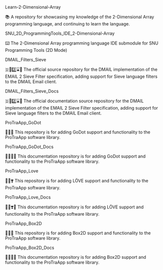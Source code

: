 
Learn-2-Dimensional-Array

📚️ A repository for showcasing my knowledge of the 2-Dimensional Array programming language, and continuing to learn the language. 

SNU_2D_ProgrammingTools_IDE_2-Dimensional-Array

⌨️ The 2-Dimensional Array programming language IDE submodule for SNU Programming Tools (2D Mode)

DMAIL_Filters_Sieve

🇩📧️2️⃣️⌛️💾️ The official source repository for the DMAIL implementation of the EMAIL 2 Sieve Filter specification, adding support for Sieve language filters to the DMAIL Email client.

DMAIL_Filters_Sieve_Docs

🇩📧️2️⃣️⌛️📖️ The official documentation source repository for the DMAIL implementation of the EMAIL 2 Sieve Filter specification, adding support for Sieve language filters to the DMAIL Email client.

ProTraApp_GoDot

💾️🔄️🤖️ This repository is for adding GoDot support and functionality to the ProTraApp software library.

ProTraApp_GoDot_Docs

💾️🔄️🤖️📖️ This documentation repository is for adding GoDot support and functionality to the ProTraApp software library.

ProTraApp_Love

💾️🔄️❣️ This repository is for adding LÖVE support and functionality to the ProTraApp software library.

ProTraApp_Love_Docs

💾️🔄️❣️📖️ This documentation repository is for adding LÖVE support and functionality to the ProTraApp software library.

ProTraApp_Box2D

💾️🔄️🤖️ This repository is for adding Box2D support and functionality to the ProTraApp software library.

ProTraApp_Box2D_Docs

💾️🔄️🤖️📖️ This documentation repository is for adding Box2D support and functionality to the ProTraApp software library.

